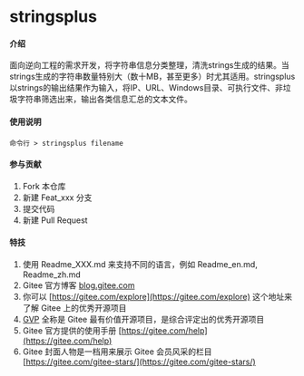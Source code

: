 # stringsplus

#### 介绍

面向逆向工程的需求开发，将字符串信息分类整理，清洗strings生成的结果。当strings生成的字符串数量特别大（数十MB，甚至更多）时尤其适用。stringsplus以strings的输出结果作为输入，将IP、URL、Windows目录、可执行文件、非垃圾字符串筛选出来，输出各类信息汇总的文本文件。

#### 使用说明

`命令行 > stringsplus filename`

#### 参与贡献

1.  Fork 本仓库
2.  新建 Feat_xxx 分支
3.  提交代码
4.  新建 Pull Request


#### 特技

1.  使用 Readme\_XXX.md 来支持不同的语言，例如 Readme\_en.md, Readme\_zh.md
2.  Gitee 官方博客 [blog.gitee.com](https://blog.gitee.com)
3.  你可以 [https://gitee.com/explore](https://gitee.com/explore) 这个地址来了解 Gitee 上的优秀开源项目
4.  [GVP](https://gitee.com/gvp) 全称是 Gitee 最有价值开源项目，是综合评定出的优秀开源项目
5.  Gitee 官方提供的使用手册 [https://gitee.com/help](https://gitee.com/help)
6.  Gitee 封面人物是一档用来展示 Gitee 会员风采的栏目 [https://gitee.com/gitee-stars/](https://gitee.com/gitee-stars/)
